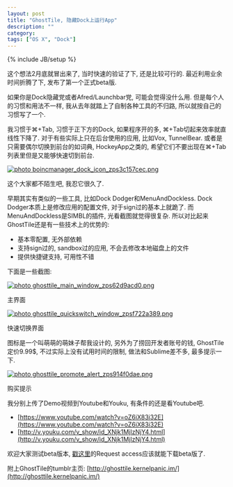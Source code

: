 ```yaml
---
layout: post
title: "GhostTile, 隐藏Dock上运行App"
description: ""
category: 
tags: ["OS X", "Dock"]
---
```

{% include JB/setup %}

这个想法2月底就冒出来了, 当时快速的验证了下, 还是比较可行的. 最近利用业余时间折腾了下, 发布了第一个正式beta版.

如果你是Dock隐藏党或者Afred/Launchbar党, 可能会觉得没什么用. 但是每个人的习惯和用法不一样, 我从去年就踏上了自制各种工具的不归路, 所以就按自己的习惯写了一个.

我习惯于⌘+Tab, 习惯于正下方的Dock, 如果程序开的多, ⌘+Tab切起来效率就直线性下降了. 
对于有些实际上只在后台使用的应用, 比如Vox, TunnelBear. 或者是只需要偶尔切换到前台的如词典, HockeyApp之类的, 希望它们不要出现在⌘+Tab列表里但是又能够快速切到前台.

<a href="http://s750.photobucket.com/user/hewigovens/media/Freyr/Blog/boincmanager_dock_icon_zps3c157cec.png.html" target="_blank"><img src="http://i750.photobucket.com/albums/xx144/hewigovens/Freyr/Blog/boincmanager_dock_icon_zps3c157cec.png" border="0" alt=" photo boincmanager_dock_icon_zps3c157cec.png"/></a>

这个大家都不陌生吧, 我忍它很久了.

早期其实有类似的一些工具, 比如Dock Dodger和MenuAndDockless. Dock Dodger本质上是修改应用的配置文件, 对于sign过的基本上就跪了. 而MenuAndDockless是SIMBL的插件, 光看截图就觉得很复杂. 所以对比起来GhostTile还是有一些技术上的优势的:

* 基本零配置, 无外部依赖
* 支持sign过的, sandbox过的应用, 不会去修改本地磁盘上的文件
* 提供快捷键支持, 可用性不错

下面是一些截图:

<a href="http://s750.photobucket.com/user/hewigovens/media/Freyr/Blog/ghosttile_main_window_zps62d9acd0.png.html" target="_blank"><img src="http://i750.photobucket.com/albums/xx144/hewigovens/Freyr/Blog/ghosttile_main_window_zps62d9acd0.png" max-width=100% border="0" alt=" photo ghosttile_main_window_zps62d9acd0.png"/></a>

主界面

<a href="http://s750.photobucket.com/user/hewigovens/media/Freyr/Blog/ghosttile_quickswitch_window_zpsf722a389.png.html" target="_blank"><img src="http://i750.photobucket.com/albums/xx144/hewigovens/Freyr/Blog/ghosttile_quickswitch_window_zpsf722a389.png" max-width=100% border="0" alt=" photo ghosttile_quickswitch_window_zpsf722a389.png"/></a>

快速切换界面

图标是一个叫萌萌的萌妹子帮我设计的, 另外为了捞回开发者账号的钱, GhostTile定价9.99$, 不过实际上没有试用时间的限制, 做法和Sublime差不多, 最多提示一下.

<a href="http://s750.photobucket.com/user/hewigovens/media/Freyr/Blog/ghosttile_promote_alert_zps914f0dae.png.html" target="_blank"><img src="http://i750.photobucket.com/albums/xx144/hewigovens/Freyr/Blog/ghosttile_promote_alert_zps914f0dae.png" max-width=100% border="0" alt=" photo ghosttile_promote_alert_zps914f0dae.png"/></a>

购买提示

我分别上传了Demo视频到Youtube和Youku, 有条件的还是看Youtube吧.

* [https://www.youtube.com/watch?v=oZ6iX83i32E](https://www.youtube.com/watch?v=oZ6iX83i32E)
* [http://v.youku.com/v_show/id_XNjk1MjIzNjY4.html](http://v.youku.com/v_show/id_XNjk1MjIzNjY4.html)

欢迎大家测试beta版本, [戳这里](https://rink.hockeyapp.net/recruit/e9bc821fe40c4c379111a6dce31de812)的Request access应该就能下载beta版了.

附上GhostTile的tumblr主页: [http://ghosttile.kernelpanic.im/](http://ghosttile.kernelpanic.im/)

